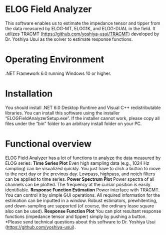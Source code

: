# ELOG Field Analyzer
This software enables us to estimate the impedance tensor and tipper from the data measured by ELOG-MT, ELOG1K, and ELOG-DUAL in the field.
It utilizes TRACMT (https://github.com/yoshiya-usui/TRACMT) developed by Dr. Yoshiya Usui as the solver to estimate response functions.

# Operating Environment
.NET Framework 6.0 running Windows 10 or higher.

# Installation
You should install .NET 6.0 Desktop Runtime and Visual C++ redistributable libraries.
You can install this software using the installer “ELOGFieldAnalyzerSetup.exe”.
If the installer cannot work, please copy all files under the “bin” folder to an arbitrary install folder on your PC. 

# Functional overview
ELOG Field Analyzer has a lot of functions to analyze the data measured by ELOG series.
**Time Series Plot**
Even high sampling data (e.g., 1024 Hz sampling) can be visualized quickly.
You just have to click a button to move to the next day or the previous day.
Lowpass, highpass, and notch filters can be applied to time series.
**Power Spectrum Plot**
Power spectra of all channels can be plotted.
The frequency at the cursor position is easily identifiable.
**Response Function Estimation**
Power interface with TRACMT. You can control it by simple GUI operations.
All required information for the estimation can be inputted in a window.
Robust estimators, prewhitenting, and down-sampling are supported (of course, the ordinary lease square also can be used).
**Response Function Plot**
You can plot resultant response functions (impedance tensor and tipper) simply by pushing a button.
*Please send technical questions about this software to Dr. Yoshiya Usui (https://github.com/yoshiya-usui). 
